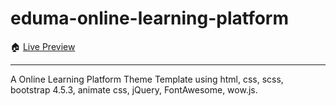 # eduma-online-learning-platform

🏠 [Live Preview](https://connectsingh.github.io/eduma)

---

A Online Learning Platform Theme Template using html, css, scss, bootstrap 4.5.3, animate css, jQuery, FontAwesome, wow.js.

